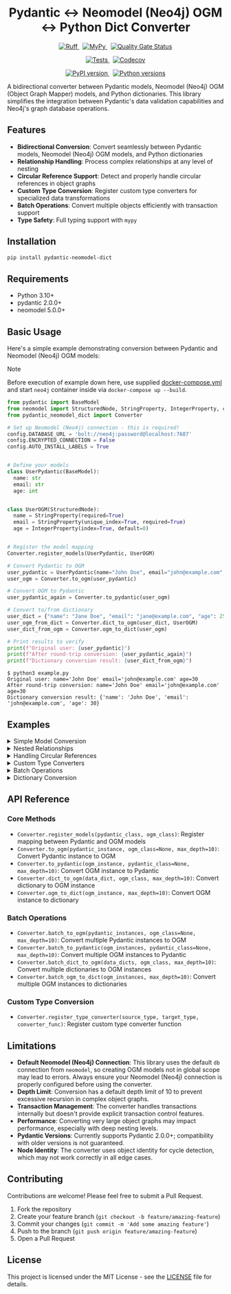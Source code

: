 <h1 align="center">Pydantic ↔ Neomodel (Neo4j) OGM ↔ Python Dict Converter</h1>

<p align="center">
  <a href="https://github.com/HardMax71/pydantic-neomodel-dict/actions/workflows/ruff.yml">
    <img src="https://github.com/HardMax71/pydantic-neomodel-dict/actions/workflows/ruff.yml/badge.svg?branch=main" alt="Ruff">
  </a>
  &nbsp;
  <a href="https://github.com/HardMax71/pydantic-neomodel-dict/actions/workflows/mypy.yml">
    <img src="https://github.com/HardMax71/pydantic-neomodel-dict/actions/workflows/mypy.yml/badge.svg?branch=main" alt="MyPy">
  </a>
  &nbsp;
  <a href="https://sonarcloud.io/dashboard?id=HardMax71_pydantic-neomodel-dict">
    <img src="https://sonarcloud.io/api/project_badges/measure?project=HardMax71_pydantic-neomodel-dict&metric=alert_status" alt="Quality Gate Status">
  </a>
</p>
<p align="center">
  <a href="https://github.com/HardMax71/pydantic-neomodel-dict/actions/workflows/tests.yml">
    <img src="https://github.com/HardMax71/pydantic-neomodel-dict/actions/workflows/tests.yml/badge.svg?branch=main" alt="Tests">
  </a>
&nbsp;
  <a href="https://codecov.io/gh/HardMax71/pydantic-neomodel-dict">
    <img src="https://codecov.io/gh/HardMax71/pydantic-neomodel-dict/branch/main/graph/badge.svg" alt="Codecov">
  </a>
</p>
<p align="center">
  <a href="https://badge.fury.io/py/pydantic-neomodel-dict">
    <img src="https://badge.fury.io/py/pydantic-neomodel-dict.svg" alt="PyPI version">
  </a>
  &nbsp;
  <a href="https://pypi.org/project/pydantic-neomodel-dict/">
    <img src="https://img.shields.io/pypi/pyversions/pydantic-neomodel-dict.svg" alt="Python versions">
  </a>
</p>

A bidirectional converter between Pydantic models, Neomodel (Neo4j) OGM (Object Graph Mapper) models, and Python dictionaries. This
library simplifies the integration between Pydantic's data validation capabilities and Neo4j's graph database
operations.

## Features

- **Bidirectional Conversion**: Convert seamlessly between Pydantic models, Neomodel (Neo4j) OGM models, and Python dictionaries
- **Relationship Handling**: Process complex relationships at any level of nesting
- **Circular Reference Support**: Detect and properly handle circular references in object graphs
- **Custom Type Conversion**: Register custom type converters for specialized data transformations
- **Batch Operations**: Convert multiple objects efficiently with transaction support
- **Type Safety**: Full typing support with `mypy`

## Installation

```bash
pip install pydantic-neomodel-dict
```

## Requirements

- Python 3.10+
- pydantic 2.0.0+
- neomodel 5.0.0+

## Basic Usage

Here's a simple example demonstrating conversion between Pydantic and Neomodel (Neo4j) OGM models:

> [!NOTE]  
> Before execution of example down here, use
> supplied [docker-compose.yml](https://github.com/HardMax71/pydantic-neomodel-dict/blob/main/docker-compose.yml)
> and start `neo4j` container inside via `docker-compose up --build`.

```python
from pydantic import BaseModel
from neomodel import StructuredNode, StringProperty, IntegerProperty, config
from pydantic_neomodel_dict import Converter

# Set up Neomodel (Neo4j) connection - this is required!
config.DATABASE_URL = 'bolt://neo4j:password@localhost:7687'
config.ENCRYPTED_CONNECTION = False
config.AUTO_INSTALL_LABELS = True


# Define your models
class UserPydantic(BaseModel):
  name: str
  email: str
  age: int


class UserOGM(StructuredNode):
  name = StringProperty(required=True)
  email = StringProperty(unique_index=True, required=True)
  age = IntegerProperty(index=True, default=0)


# Register the model mapping
Converter.register_models(UserPydantic, UserOGM)

# Convert Pydantic to OGM
user_pydantic = UserPydantic(name="John Doe", email="john@example.com", age=30)
user_ogm = Converter.to_ogm(user_pydantic)

# Convert OGM to Pydantic
user_pydantic_again = Converter.to_pydantic(user_ogm)

# Convert to/from dictionary
user_dict = {"name": "Jane Doe", "email": "jane@example.com", "age": 25}
user_ogm_from_dict = Converter.dict_to_ogm(user_dict, UserOGM)
user_dict_from_ogm = Converter.ogm_to_dict(user_ogm)

# Print results to verify
print(f"Original user: {user_pydantic}")
print(f"After round-trip conversion: {user_pydantic_again}")
print(f"Dictionary conversion result: {user_dict_from_ogm}")
```

``` 
$ python3 example.py
Original user: name='John Doe' email='john@example.com' age=30
After round-trip conversion: name='John Doe' email='john@example.com' age=30
Dictionary conversion result: {'name': 'John Doe', 'email': 'john@example.com', 'age': 30}
```

## Examples

<details>
<summary>Simple Model Conversion</summary>

This example demonstrates basic conversion between Pydantic models and Neomodel (Neo4j) OGM models:

```python
from pydantic import BaseModel
from neomodel import StructuredNode, StringProperty, IntegerProperty, UniqueIdProperty, config
from pydantic_neomodel_dict import Converter

# Set up Neomodel (Neo4j) connection - this is required!
config.DATABASE_URL = 'bolt://neo4j:password@localhost:7687'
config.ENCRYPTED_CONNECTION = False
config.AUTO_INSTALL_LABELS = True


# Define Pydantic model
class ProductPydantic(BaseModel):
  uid: str
  name: str
  price: float
  sku: str


# Define Neomodel (Neo4j) OGM model
class ProductOGM(StructuredNode):
  uid = UniqueIdProperty()
  name = StringProperty(required=True)
  price = IntegerProperty(required=True)
  sku = StringProperty(unique_index=True, required=True)


# Register the models
Converter.register_models(ProductPydantic, ProductOGM)

# Create a Pydantic instance
product = ProductPydantic(
  uid="123e4567-e89b-12d3-a456-426614174000",
  name="Wireless Headphones",
  price=99.99,
  sku="WH-X1000"
)

# Convert to Neomodel (Neo4j) OGM model
product_ogm = Converter.to_ogm(product)

# Save to database
# product_ogm is already saved during conversion

# Query from database
retrieved_product = ProductOGM.nodes.get(sku="WH-X1000")

# Convert back to Pydantic model
product_pydantic = Converter.to_pydantic(retrieved_product)

print(f"Product: {product_pydantic.name}, Price: {product_pydantic.price}")
```

Output:

``` 
Product: Wireless Headphones, Price: 99
```

</details>

<details>
<summary>Nested Relationships</summary>

This example shows how to handle nested relationships between models:

```python
import random
from typing import List

from neomodel import IntegerProperty, One, RelationshipFrom, RelationshipTo, StringProperty, StructuredNode, config
from pydantic import BaseModel

from pydantic_neomodel_dict import Converter

# Set up Neomodel (Neo4j) connection - this is required!
config.DATABASE_URL = 'bolt://neo4j:password@localhost:7687'
config.ENCRYPTED_CONNECTION = False
config.AUTO_INSTALL_LABELS = True


# Define Pydantic models
class AddressPydantic(BaseModel):
  street: str
  city: str
  zip_code: str


class OrderPydantic(BaseModel):
  order_id: str
  amount: float


class CustomerPydantic(BaseModel):
  name: str
  email: str
  address: AddressPydantic
  orders: List[OrderPydantic] = []


# Define Neomodel (Neo4j) OGM models
class AddressOGM(StructuredNode):
  street = StringProperty(required=True)
  city = StringProperty(required=True)
  zip_code = StringProperty(required=True)


class OrderOGM(StructuredNode):
  order_id = StringProperty(unique_index=True, required=True)
  amount = IntegerProperty(required=True)
  customer = RelationshipFrom('CustomerOGM', 'PLACED')


class CustomerOGM(StructuredNode):
  name = StringProperty(required=True)
  email = StringProperty(unique_index=True, required=True)
  address = RelationshipTo(AddressOGM, 'HAS_ADDRESS', One)
  orders = RelationshipTo(OrderOGM, 'PLACED')


# Register model mappings
Converter.register_models(AddressPydantic, AddressOGM)
Converter.register_models(OrderPydantic, OrderOGM)
Converter.register_models(CustomerPydantic, CustomerOGM)

# Create a customer with address and orders
email = f"jane{random.randint(1, 1000)}@example.com"
customer = CustomerPydantic(
  name="Jane Smith",
  email=email,
  address=AddressPydantic(
    street="123 Main St",
    city="New York",
    zip_code="10001"
  ),
  orders=[
    OrderPydantic(order_id="ORD-001", amount=125.50),
    OrderPydantic(order_id="ORD-002", amount=75.25)
  ]
)

# Convert to Neomodel (Neo4j) OGM model (this will create all related nodes)
customer_ogm = Converter.to_ogm(customer)

# Retrieve and convert back
retrieved_customer = CustomerOGM.nodes.get(email=email)
customer_pydantic = Converter.to_pydantic(retrieved_customer)

print(f"Customer: {customer_pydantic.name}")
print(f"Address: {customer_pydantic.address.street}, {customer_pydantic.address.city}")
print(f"Orders: {len(customer_pydantic.orders)}")
print("Whole dict: \n", customer_pydantic.model_dump())
```

Output:

```
Customer: Jane Smith
Address: 123 Main St, New York
Orders: 2
Whole dict: 
 {'name': 'Jane Smith', 'email': 'jane672@example.com', 'orders': [{'order_id': 'ORD-002', 'amount': 75}, {'order_id': 'ORD-001', 'amount': 125}], 'address': {'street': '123 Main St', 'city': 'New York', 'zip_code': '10001'}}

```

</details>

<details>
<summary>Handling Circular References</summary>

This example demonstrates how the converter handles circular references in object graphs:

```python
from typing import List

from neomodel import (
  StructuredNode, StringProperty, RelationshipTo, config
)
from pydantic import BaseModel

from pydantic_neomodel_dict import Converter

# Set up Neomodel (Neo4j) connection - this is required!
config.DATABASE_URL = 'bolt://neo4j:password@localhost:7687'
config.ENCRYPTED_CONNECTION = False
config.AUTO_INSTALL_LABELS = True


# Define Pydantic models with circular references
class PersonPydantic(BaseModel):
  name: str
  friends: List['PersonPydantic'] = []


# Add self-reference resolution
PersonPydantic.model_rebuild()


# Define Neomodel (Neo4j) OGM models
class PersonOGM(StructuredNode):
  name = StringProperty(required=True, unique_index=True)
  friends = RelationshipTo('PersonOGM', 'FRIENDS_WITH')


# Register models
Converter.register_models(PersonPydantic, PersonOGM)

# Create instances with circular references
alice = PersonPydantic(name="Alice")
bob = PersonPydantic(name="Bob")
charlie = PersonPydantic(name="Charlie")

# Create circular references
alice.friends = [bob, charlie]
bob.friends = [alice, charlie]
charlie.friends = [alice, bob]

# Convert to Neomodel (Neo4j) OGM models (handles circular references)
alice_ogm = Converter.to_ogm(alice)

# Convert back to Pydantic
alice_pydantic = Converter.to_pydantic(alice_ogm)

print(f"{alice_pydantic.name}'s friends: {[friend.name for friend in alice_pydantic.friends]}")
print(f"{alice_pydantic.friends[0].name}'s friends: {[friend.name for friend in alice_pydantic.friends[0].friends]}")
```

Output:

``` 
Alice's friends: ['Charlie', 'Bob']
Charlie's friends: ['Bob', 'Alice']
```

</details>

<details>
<summary>Custom Type Converters</summary>

This example shows how to use custom type converters for specialized data transformations:

```python
from datetime import datetime, date

from neomodel import (
  StructuredNode, StringProperty, DateProperty
)
from neomodel import (
  config
)
from pydantic import BaseModel

from pydantic_neomodel_dict import Converter

# Set up Neomodel (Neo4j) connection - this is required!
config.DATABASE_URL = 'bolt://neo4j:password@localhost:7687'
config.ENCRYPTED_CONNECTION = False
config.AUTO_INSTALL_LABELS = True


# Define models
class EventPydantic(BaseModel):
  title: str
  event_date: datetime  # Using Python datetime


class EventOGM(StructuredNode):
  title = StringProperty(required=True)
  event_date = DateProperty(required=True)  # Neomodel (Neo4j) uses date


# Register custom type converters
Converter.register_type_converter(
  datetime, date,  # Convert from datetime to date
  lambda dt: dt.date()  # Conversion function
)

Converter.register_type_converter(
  date, datetime,  # Convert from date to datetime
  lambda d: datetime.combine(d, datetime.min.time())  # Conversion function
)

# Register models
Converter.register_models(EventPydantic, EventOGM)

# Create a Pydantic instance with datetime
event = EventPydantic(
  title="Conference",
  event_date=datetime(2023, 10, 15, 9, 0, 0)
)

# Convert to Neomodel (Neo4j) OGM (datetime will be converted to date)
event_ogm = Converter.to_ogm(event)

# Convert back to Pydantic (date will be converted to datetime)
event_pydantic = Converter.to_pydantic(event_ogm)

print(f"Event: {event_pydantic.title}")
print(f"Date: {event_pydantic.event_date}")
print(f"Type: {type(event_pydantic.event_date)}")
print("Whole object:\n", event_pydantic.model_dump())
```

Output:

``` 
Event: Conference
Date: 2023-10-15 09:00:00
Type: <class 'datetime.datetime'>
Whole object:
 {'title': 'Conference', 'event_date': datetime.datetime(2023, 10, 15, 9, 0)}
```

</details>

<details>
<summary>Batch Operations</summary>

This example demonstrates batch conversion of multiple objects:

```python
from neomodel import StructuredNode, StringProperty, IntegerProperty, config
from pydantic import BaseModel

from pydantic_neomodel_dict import Converter

# Set up Neomodel (Neo4j) connection - this is required!
config.DATABASE_URL = 'bolt://neo4j:password@localhost:7687'
config.ENCRYPTED_CONNECTION = False
config.AUTO_INSTALL_LABELS = True


# Define models
class ProductPydantic(BaseModel):
  name: str
  sku: str
  price: float
  inventory: int


class ProductOGM(StructuredNode):
  name = StringProperty(required=True)
  sku = StringProperty(unique_index=True, required=True)
  price = IntegerProperty(required=True)
  inventory = IntegerProperty(default=0)


# Register models
Converter.register_models(ProductPydantic, ProductOGM)

# Create multiple Pydantic instances
products = [
  ProductPydantic(name="Laptop", sku="LT-001", price=1299.99, inventory=10),
  ProductPydantic(name="Smartphone", sku="SP-002", price=899.99, inventory=15),
  ProductPydantic(name="Headphones", sku="HP-003", price=199.99, inventory=25),
  ProductPydantic(name="Tablet", sku="TB-004", price=499.99, inventory=8),
  ProductPydantic(name="Smartwatch", sku="SW-005", price=299.99, inventory=12)
]

# Batch convert to OGM models (all in a single transaction)
product_ogms = Converter.batch_to_ogm(products)

print(f"Converted {len(product_ogms)} products to OGM models")

# Batch convert back to Pydantic models
products_pydantic = Converter.batch_to_pydantic(product_ogms)

for product in products_pydantic:
  print(product.model_dump())
```

Output:

``` 
Converted 5 products to OGM models
{'name': 'Laptop', 'sku': 'LT-001', 'price': 1299.99, 'inventory': 10}
{'name': 'Smartphone', 'sku': 'SP-002', 'price': 899.99, 'inventory': 15}
{'name': 'Headphones', 'sku': 'HP-003', 'price': 199.99, 'inventory': 25}
{'name': 'Tablet', 'sku': 'TB-004', 'price': 499.99, 'inventory': 8}
{'name': 'Smartwatch', 'sku': 'SW-005', 'price': 299.99, 'inventory': 12}
```

</details>

<details>
<summary>Dictionary Conversion</summary>

This example shows conversions between dictionaries and OGM models:

```python
from neomodel import StructuredNode, StringProperty, IntegerProperty, config, RelationshipTo

from pydantic_neomodel_dict import Converter

# Set up Neomodel (Neo4j) connection - this is required!
config.DATABASE_URL = 'bolt://neo4j:password@localhost:7687'
config.ENCRYPTED_CONNECTION = False
config.AUTO_INSTALL_LABELS = True


# Define Neomodel (Neo4j) OGM models
class AddressOGM(StructuredNode):
  street = StringProperty(required=True)
  city = StringProperty(required=True)
  zip_code = StringProperty(required=True)


class PersonOGM(StructuredNode):
  name = StringProperty(required=True)
  age = IntegerProperty(required=True)
  address = RelationshipTo(AddressOGM, 'LIVES_AT')


# Dictionary data with nested relationship
person_dict = {
  "name": "Alex Johnson",
  "age": 32,
  "address": {
    "street": "456 Oak Avenue",
    "city": "San Francisco",
    "zip_code": "94102"
  }
}

# Convert dictionary to OGM model
person_ogm = Converter.dict_to_ogm(person_dict, PersonOGM)

# Convert OGM model back to dictionary
person_dict_again = Converter.ogm_to_dict(person_ogm)

print(person_dict)
print(person_dict_again)
print(f"Person: {person_dict_again['name']}, Age: {person_dict_again['age']}")
print(f"Address: {person_dict_again['address']['street']}, {person_dict_again['address']['city']}")
```

Output:

``` 
{'name': 'Alex Johnson', 'age': 32, 'address': {'street': '456 Oak Avenue', 'city': 'San Francisco', 'zip_code': '94102'}}
{'name': 'Alex Johnson', 'age': 32, 'address': {'street': '456 Oak Avenue', 'city': 'San Francisco', 'zip_code': '94102'}}
Person: Alex Johnson, Age: 32
Address: 456 Oak Avenue, San Francisco
```

</details>

## API Reference

### Core Methods

- `Converter.register_models(pydantic_class, ogm_class)`: Register mapping between Pydantic and OGM models
- `Converter.to_ogm(pydantic_instance, ogm_class=None, max_depth=10)`: Convert Pydantic instance to OGM
- `Converter.to_pydantic(ogm_instance, pydantic_class=None, max_depth=10)`: Convert OGM instance to Pydantic
- `Converter.dict_to_ogm(data_dict, ogm_class, max_depth=10)`: Convert dictionary to OGM instance
- `Converter.ogm_to_dict(ogm_instance, max_depth=10)`: Convert OGM instance to dictionary

### Batch Operations

- `Converter.batch_to_ogm(pydantic_instances, ogm_class=None, max_depth=10)`: Convert multiple Pydantic instances to OGM
- `Converter.batch_to_pydantic(ogm_instances, pydantic_class=None, max_depth=10)`: Convert multiple OGM instances to
  Pydantic
- `Converter.batch_dict_to_ogm(data_dicts, ogm_class, max_depth=10)`: Convert multiple dictionaries to OGM instances
- `Converter.batch_ogm_to_dict(ogm_instances, max_depth=10)`: Convert multiple OGM instances to dictionaries

### Custom Type Conversion

- `Converter.register_type_converter(source_type, target_type, converter_func)`: Register custom type converter function

## Limitations

- **Default Neomodel (Neo4j) Connection**: This library uses the default `db` connection from `neomodel`, so creating OGM models
  not in global scope may lead to errors. Always ensure your Neomodel (Neo4j) connection is properly configured before using the
  converter.
- **Depth Limit**: Conversion has a default depth limit of 10 to prevent excessive recursion in complex object graphs.
- **Transaction Management**: The converter handles transactions internally but doesn't provide explicit transaction
  control features.
- **Performance**: Converting very large object graphs may impact performance, especially with deep nesting levels.
- **Pydantic Versions**: Currently supports Pydantic 2.0.0+; compatibility with older versions is not guaranteed.
- **Node Identity**: The converter uses object identity for cycle detection, which may not work correctly in all edge
  cases.

## Contributing

Contributions are welcome! Please feel free to submit a Pull Request.

1. Fork the repository
2. Create your feature branch (`git checkout -b feature/amazing-feature`)
3. Commit your changes (`git commit -m 'Add some amazing feature'`)
4. Push to the branch (`git push origin feature/amazing-feature`)
5. Open a Pull Request

## License

This project is licensed under the MIT License - see
the [LICENSE](https://github.com/HardMax71/pydantic-neomodel-dict/blob/main/LICENSE) file for details.